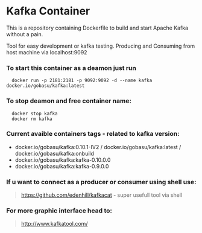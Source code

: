 # Kafka Container
This is a repository containing Dockerfile to build and start Apache Kafka without a pain.

Tool for easy development or kafka testing. Producing and Consuming from host machine via localhost:9092

### To start this container as a deamon just run
```
  docker run -p 2181:2181 -p 9092:9092 -d --name kafka docker.io/gobasu/kafka:latest
```
### To stop deamon and free container name:
```
  docker stop kafka
  docker rm kafka
```

### Current avaible containers tags - related to kafka version:
* docker.io/gobasu/kafka:0.10.1-IV2 / docker.io/gobasu/kafka:latest / docker.io/gobasu/kafka:onbuild
* docker.io/gobasu/kafka:kafka-0.10.0.0
* docker.io/gobasu/kafka:kafka-0.9.0.0

### If u want to connect as a producer or consumer using shell use:
> https://github.com/edenhill/kafkacat - super usefull tool via shell

### For more graphic interface head to:
> http://www.kafkatool.com/
